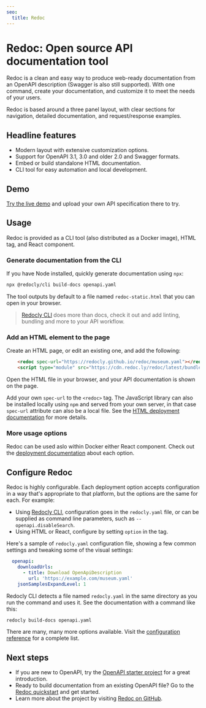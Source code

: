 ```yaml
---
seo:
  title: Redoc
---
```


# Redoc: Open source API documentation tool

Redoc is a clean and easy way to produce web-ready documentation from an OpenAPI description (Swagger is also still supported).
With one command, create your documentation, and customize it to meet the needs of your users.

Redoc is based around a three panel layout, with clear sections for navigation, detailed documentation, and request/response examples.

## Headline features

- Modern layout with extensive customization options.
- Support for OpenAPI 3.1, 3.0 and older 2.0 and Swagger formats.
- Embed or build standalone HTML documentation.
- CLI tool for easy automation and local development.

## Demo

[Try the live demo](https://redocly.github.io/redoc/) and upload your own API specification there to try.

## Usage

Redoc is provided as a CLI tool (also distributed as a Docker image), HTML tag, and React component.

### Generate documentation from the CLI

If you have Node installed, quickly generate documentation using `npx`:

```sh
npx @redocly/cli build-docs openapi.yaml
```

The tool outputs by default to a file named `redoc-static.html` that you can open in your browser.

> [Redocly CLI](https://github.com/Redocly/redocly-cli/) does more than docs, check it out and add linting, bundling and more to your API workflow.

### Add an HTML element to the page

Create an HTML page, or edit an existing one, and add the following:

```html
    <redoc spec-url="https://redocly.github.io/redoc/museum.yaml"></redoc>
    <script type="module" src="https://cdn.redoc.ly/redoc/latest/bundles/redoc.standalone.js"> </script>
```

Open the HTML file in your browser, and your API documentation is shown on the page.

Add your own `spec-url` to the `<redoc>` tag.
The JavaScript library can also be installed locally using `npm` and served from your own server, in that case `spec-url` attribute can also be a local file.
See the [HTML deployment documentation](./deployment/html.md) for more details.

### More usage options

Redoc can be used aslo within Docker either React component.
Check out the [deployment documentation](./deployment/intro.md) about each option.

## Configure Redoc

Redoc is highly configurable.
Each deployment option accepts configuration in a way that's appropriate to that platform, but the options are the same for each.
For example:

- Using [Redocly CLI](https://redocly.com/docs/cli), configuration goes in the `redocly.yaml` file, or can be supplied as command line parameters, such as `--openapi.disableSearch`.
- Using HTML or React, configure by setting `option` in the tag.

Here's a sample of `redocly.yaml` configuration file, showing a few common settings and tweaking some of the visual settings:

```yaml
  openapi:
    downloadUrls:
      - title: Download OpenApiDescription
        url: 'https://example.com/museum.yaml'
    jsonSamplesExpandLevel: 1
```

Redocly CLI detects a file named `redocly.yaml` in the same directory as you run the command and uses it.
See the documentation with a command like this:

```sh
redocly build-docs openapi.yaml
```

There are many, many more options available.
Visit the [configuration reference](https://redocly.com/docs/realm/config/openapi) for a complete list.

## Next steps

- If you are new to OpenAPI, try the [OpenAPI starter project](https://redocly.com/docs/cli/openapi-starter) for a great introduction.
- Ready to build documentation from an existing OpenAPI file?
  Go to the [Redoc quickstart](./quickstart.md) and get started.
- Learn more about the project by visiting [Redoc on GitHub](https://github.com/Redocly/redoc).
